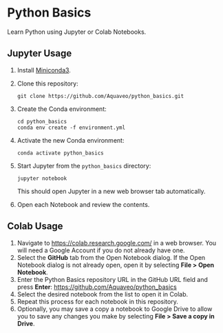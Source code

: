 # Python Basics

Learn Python using Jupyter or Colab Notebooks.

## Jupyter Usage

1. Install [Miniconda3](https://docs.conda.io/en/latest/miniconda.html).

2. Clone this repository:

    ```
    git clone https://github.com/Aquaveo/python_basics.git
    ```

3. Create the Conda environment:

    ```
    cd python_basics
    conda env create -f environment.yml
    ```

4. Activate the new Conda environment:

    ```
    conda activate python_basics
    ```

5. Start Jupyter from the `python_basics` directory:

    ```
    jupyter notebook
    ```
   
    This should open Jupyter in a new web browser tab automatically.

6. Open each Notebook and review the contents.

## Colab Usage

1. Navigate to https://colab.research.google.com/ in a web browser. You will need a Google Account if you do not already have one.
2. Select the **GitHub** tab from the Open Notebook dialog. If the Open Notebook dialog is not already open, open it by selecting **File > Open Notebook**.
3. Enter the Python Basics repository URL in the GitHub URL field and press **Enter**: https://github.com/Aquaveo/python_basics
4. Select the desired notebook from the list to open it in Colab.
5. Repeat this process for each notebook in this repository.
6. Optionally, you may save a copy a notebook to Google Drive to allow you to save any changes you make by selecting **File > Save a copy in Drive**.
